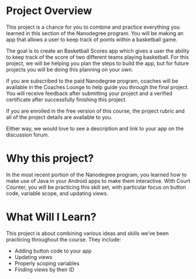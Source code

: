 # Project Overview
This project is a chance for you to combine and practice everything you learned in this section of the Nanodegree program. You will be making an app that allows a user to keep track of points within a basketball game. 

The goal is to create an Basketball Scores app which gives a user the ability to keep track of the score of two different teams playing basketball.  For this project, we will be helping you plan the steps to build the app, but for future projects you will be doing this planning on your own. 

If you are subscribed to the paid Nanodegree program, coaches will be available in the Coaches Lounge to help guide you through the final project. You will receive feedback after submitting your project and a verified certificate after successfully finishing this project.

If you are enrolled in the free version of this course, the project rubric and all of the project details are available to you.

Either way, we would love to see a description and link to your app on the discussion forum.
# Why this project?
In the most recent portion of the Nanodegree program, you learned how to make use of Java in your Android apps to make them interactive. With Court Counter, you will be practicing this skill set, with particular focus on button code, variable scope, and updating views. 


# What Will I Learn?
This project is about combining various ideas and skills we’ve been practicing throughout the course. They include:
* Adding button code to your app
* Updating views
* Properly scoping variables
* Finding views by their ID
